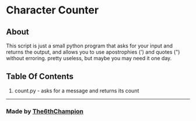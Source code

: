 # Character Counter
## About

This script is just a small python program that asks for your input and returns the output, and allows you to use apostrophies (') and quotes (") without erroring. pretty useless, but maybe you may need it one day.


## Table Of Contents
1. count.py - asks for a message and returns its count

<hr/>

### Made by [The6thChampion](https://github.com/The-6th-Champion)
